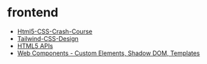 # frontend

* [Html5-CSS-Crash-Course](https://drive.google.com/file/d/1_Foacwz1JkYD36CWHoxDtqi3CoQkOdiP/view)
* [Tailwind-CSS-Design](https://www.youtube.com/watch?v=R_l8bIftWBU&list=PLPYCci7_UZX5juo40ojUA16lwKtoAnB5q&index=18)
* [HTML5 APIs](https://www.youtube.com/playlist?list=PLyuRouwmQCjlBGMxI_0Ly_Dw-vrniOYNh)
* [Web Components - Custom Elements, Shadow DOM, Templates](https://www.youtube.com/watch?v=SNSXWeRuQ3A)
